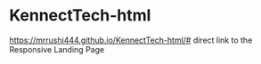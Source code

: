 # KennectTech-html
https://mrrushi444.github.io/KennectTech-html/# direct link to the Responsive Landing Page 
